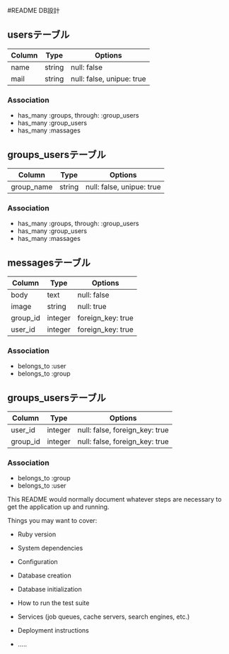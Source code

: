 #README DB設計 

## usersテーブル

|Column|Type|Options|
|------|----|-------|
|name|string|null: false|
|mail|string|null: false, unipue: true|

### Association
- has_many :groups, through: :group_users
- has_many :group_users
- has_many :massages

## groups_usersテーブル

|Column|Type|Options|
|------|----|-------|
|group_name|string|null: false, unipue: true|

### Association
- has_many :groups, through: :group_users
- has_many :group_users
- has_many :massages

## messagesテーブル

|Column|Type|Options|
|------|----|-------|
|body|text|null: false|
|image|string|null: true|
|group_id|integer|foreign_key: true|
|user_id|integer|foreign_key: true|

### Association
- belongs_to :user
- belongs_to :group


## groups_usersテーブル

|Column|Type|Options|
|------|----|-------|
|user_id|integer|null: false, foreign_key: true|
|group_id|integer|null: false, foreign_key: true|

### Association
- belongs_to :group
- belongs_to :user

This README would normally document whatever steps are necessary to get the
application up and running.

Things you may want to cover:

* Ruby version

* System dependencies

* Configuration

* Database creation

* Database initialization

* How to run the test suite

* Services (job queues, cache servers, search engines, etc.)

* Deployment instructions

* .....
